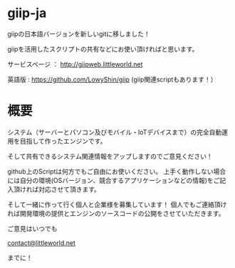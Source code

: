 # giip-ja

giipの日本語バージョンを新しいgitに移しました！

giipを活用したスクリプトの共有などにお使い頂ければと思います。

サービスページ ： http://giipweb.littleworld.net

英語版 : https://github.com/LowyShin/giip (giip関連scriptもあります！）

# 概要

システム（サーバーとパソコン及びモバイル・IoTデバイスまで）の完全自動運用を目指して作ったエンジンです。


そして共有できるシステム関連情報をアップしますのでご意見ください！

github上のScriptは何方でもご自由にお使いください。
上手く動作しない場合には自分の環境(OSバージョン、競合するアプリケーションなどの情報)をご記入頂ければ対応させて頂きます。

そして一緒に作って行く個人と企業様を募集しています！
個人でもご連絡頂ければ開発環境の提供とエンジンのソースコードの公開をさせていただきます。

ご意見はいつでも

contact@littleworld.net

までに！
